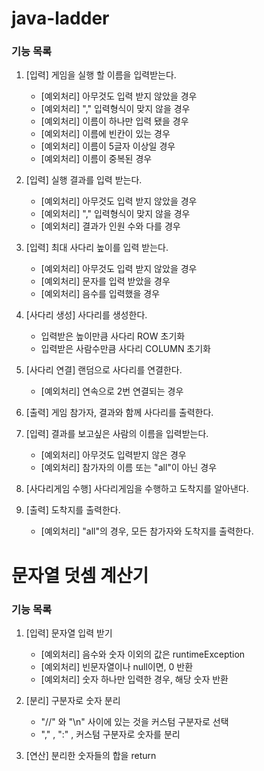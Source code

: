 # java-ladder

### 기능 목록

1. [입력] 게임을 실행 할 이름을 입력받는다.
    - [예외처리] 아무것도 입력 받지 않았을 경우
    - [예외처리] "," 입력형식이 맞지 않을 경우
    - [예외처리] 이름이 하나만 입력 됐을 경우
    - [예외처리] 이름에 빈칸이 있는 경우
    - [예외처리] 이름이 5글자 이상일 경우
    - [예외처리] 이름이 중복된 경우

2. [입력] 실행 결과를 입력 받는다.
    - [예외처리] 아무것도 입력 받지 않았을 경우
    - [예외처리] "," 입력형식이 맞지 않을 경우
    - [예외처리] 결과가 인원 수와 다를 경우
    
3. [입력] 최대 사다리 높이를 입력 받는다.
    - [예외처리] 아무것도 입력 받지 않았을 경우
    - [예외처리] 문자를 입력 받았을 경우
    - [예외처리] 음수를 입력했을 경우

4. [사다리 생성] 사다리를 생성한다.
    - 입력받은 높이만큼 사다리 ROW 초기화
    - 입력받은 사람수만큼 사다리 COLUMN 초기화

5. [사다리 연결] 랜덤으로 사다리를 연결한다.
    - [예외처리] 연속으로 2번 연결되는 경우

6. [출력] 게임 참가자, 결과와 함께 사다리를 출력한다.

7. [입력] 결과를 보고싶은 사람의 이름을 입력받는다.
    - [예외처리] 아무것도 입력받지 않은 경우
    - [예외처리] 참가자의 이름 또는 "all"이 아닌 경우
    
8. [사다리게임 수행] 사다리게임을 수행하고 도착지를 알아낸다.

9. [출력] 도착지를 출력한다.
    - [예외처리] "all"의 경우, 모든 참가자와 도착지를 출력한다.



# 문자열 덧셈 계산기

### 기능 목록

1. [입력] 문자열 입력 받기
    - [예외처리] 음수와 숫자 이외의 값은 runtimeException
    - [예외처리] 빈문자열이나 null이면, 0 반환
    - [예외처리] 숫자 하나만 입력한 경우, 해당 숫자 반환

2. [분리] 구분자로 숫자 분리
    - "//" 와 "\n" 사이에 있는 것을 커스텀 구분자로 선택
    - "," , ":" , 커스텀 구분자로 숫자를 분리

3. [연산] 분리한 숫자들의 합을 return
